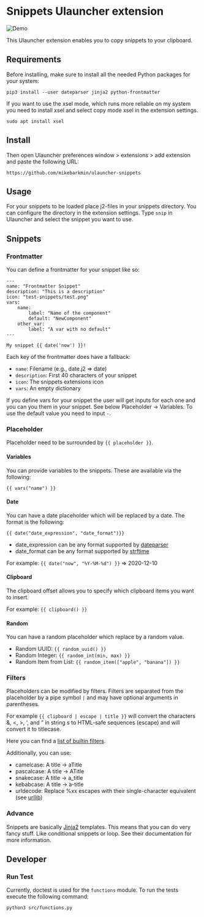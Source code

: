 # Snippets Ulauncher extension

![Demo](demo.gif)

This Ulauncher extension enables you to copy snippets to your clipboard.

## Requirements

Before installing, make sure to install all the needed Python packages for your system:
```
pip3 install --user dateparser jinja2 python-frontmatter
```

If you want to use the xsel mode, which runs more reliable on my system you need to install xsel and select copy mode xsel in the extension settings.

```
sudo apt install xsel
```

## Install

Then open Ulauncher preferences window > extensions > add extension and paste the following URL:

```
https://github.com/mikebarkmin/ulauncher-snippets
```

## Usage

For your snippets to be loaded place j2-files in your snippets directory. You can configure the directory in the extension settings. Type `snip` in Ulauncher and select the snippet you want to use.

## Snippets

### Frontmatter

You can define a frontmatter for your snippet like so:

```
---
name: "Frontmatter Snippet"
description: "This is a description"
icon: "test-snippets/test.png"
vars:
    name: 
        label: "Name of the component"
        default: "NewComponent"
    other_var:
        label: "A var with no default"
---

My snippet {{ date('now') }}!
```

Each key of the frontmatter does have a fallback:

* `name`: Filename (e.g., date.j2 => date)
* `description`: First 40 characters of your snippet
* `icon`: The snippets extensions icon
* `vars`: An empty dictionary

If you define vars for your snippet the user will get inputs for each one and you can you them in your snippet. See below Placeholder -> Variables. To use the default value you need to input `-`.

### Placeholder

Placeholder need to be surrounded by `{{ placeholder }}`.

#### Variables

You can provide variables to the snippets. These are available via the following:

```
{{ vars("name") }}
```

#### Date

You can have a date placeholder which will be replaced by a date. The format is the following:

```
{{ date("date_expression", "date_format")}}
```

* date_expression can be any format supported by [dateparser](https://dateparser.readthedocs.io/en/latest/)
* date_format can be any format supported by [strftime](http://strftime.org/)

For example: `{{ date("now", "%Y-%M-%d") }}` => 2020-12-10

#### Clipboard

The clipboard offset allows you to specify which clipboard items you want to insert.

For example: `{{ clipboard() }}`

#### Random

You can have a random placeholder which replace by a random value.

* Random UUID: `{{ random_uuid() }}`
* Random Integer: `{{ random_int(min, max) }}`
* Random Item from List: `{{ random_item(["apple", "banana"]) }}`

### Filters

Placeholders can be modified by filters. Filters are separated from the placeholder by a pipe symbol `|` and may have optional arguments in parentheses.

For example `{{ clipboard | escape | title }}` will convert the characters &, <, >, ‘, and ” in string s to HTML-safe sequences (escape) and will convert it to titlecase.

Here you can find a [list of builtin filters](https://jinja.palletsprojects.com/en/2.11.x/templates/#list-of-builtin-filters).

Additionally, you can use:

* camelcase: A title -> aTitle
* pascalcase: A title -> ATitle
* snakecase: A title -> a_title
* kebabcase: A title -> a-title
* urldecode: Replace %xx escapes with their single-character equivalent (see [urllib](https://docs.python.org/3/library/urllib.parse.html#urllib.parse.unquote))

### Advance

Snippets are basically [Jinja2](https://jinja.palletsprojects.com/en/2.11.x/templates/) templates. This means that you can do very fancy stuff. Like conditional snippets or loop. See their documentation for more information.

## Developer

### Run Test

Currently, doctest is used for the `functions` module. To run the tests execute the following command:

```
python3 src/functions.py
``` 
